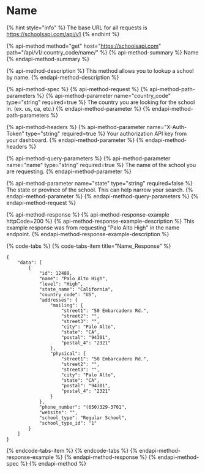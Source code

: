# Name

{% hint style="info" %}
The base URL for all requests is https://schoolsapi.com/api/v1
{% endhint %}

{% api-method method="get" host="https://schoolsapi.com" path="/api/v1/:country\_code/name/" %}
{% api-method-summary %}
Name
{% endapi-method-summary %}

{% api-method-description %}
This method allows you to lookup a school by name.
{% endapi-method-description %}

{% api-method-spec %}
{% api-method-request %}
{% api-method-path-parameters %}
{% api-method-parameter name="country\_code" type="string" required=true %}
 The country you are looking for the school in. \(ex. us, ca, etc.\)
{% endapi-method-parameter %}
{% endapi-method-path-parameters %}

{% api-method-headers %}
{% api-method-parameter name="X-Auth-Token" type="string" required=true %}
Your authorization API key from your dashboard.
{% endapi-method-parameter %}
{% endapi-method-headers %}

{% api-method-query-parameters %}
{% api-method-parameter name="name" type="string" required=true %}
The name of the school you are requesting.
{% endapi-method-parameter %}

{% api-method-parameter name="state" type="string" required=false %}
The state or province of the school. This can help narrow your search.
{% endapi-method-parameter %}
{% endapi-method-query-parameters %}
{% endapi-method-request %}

{% api-method-response %}
{% api-method-response-example httpCode=200 %}
{% api-method-response-example-description %}
This example response was from requesting "Palo Alto High" in the name endpoint.
{% endapi-method-response-example-description %}

{% code-tabs %}
{% code-tabs-item title="Name\_Response" %}
```
{
    "data": [
        {
            "id": 12489,
            "name": "Palo Alto High",
            "level": "High",
            "state_name": "California",
            "country_code": "US",
            "addresses": {
                "mailing": {
                    "street1": "50 Embarcadero Rd.",
                    "street2": "",
                    "street3": "",
                    "city": "Palo Alto",
                    "state": "CA",
                    "postal": "94301",
                    "postal_4": "2321"
                },
                "physical": {
                    "street1": "50 Embarcadero Rd.",
                    "street2": "",
                    "street3": "",
                    "city": "Palo Alto",
                    "state": "CA",
                    "postal": "94301",
                    "postal_4": "2321"
                }
            },
            "phone_number": "(650)329-3701",
            "website": "",
            "school_type": "Regular School",
            "school_type_id": "1"
        }
    ]
}
```
{% endcode-tabs-item %}
{% endcode-tabs %}
{% endapi-method-response-example %}
{% endapi-method-response %}
{% endapi-method-spec %}
{% endapi-method %}

